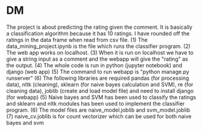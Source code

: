 # DM
The project is about predicting the rating given the comment. It is basically a classification algorithm because it has 10 ratings. I have rounded off the ratings in the data frame when read from csv file.
(1) The data_mining_project.ipynb is the file which runs the classifier program.
(2) The web app works on localhost.
(3) When it is run on localhost we have to give a string input as a comment and the webapp will give the "rating" as the output.
(4) The whole code is run in python (jupyter notebook) and django (web app)
(5) The command to run webapp is "python manage.py runserver"
(6) The following libraries are required pandas (for processing data), nltk (cleaning), sklearn (for naive bayes calculation and SVM), re (for cleaning data), joblib (create and load model file) and need to install django (for webapp)
(5) Naive bayes and SVM has been used to classify the ratings and sklearn and nltk modules has been used to implement the classifier program.
(6) The model files are naive_model.joblib and svm_model.joblib
(7) naive_cv.joblib is for count vectorizer which can be used for both naive bayes and svm
